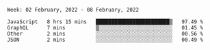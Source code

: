 <!--START_SECTION:waka-->
```text
Week: 02 February, 2022 - 08 February, 2022

JavaScript   8 hrs 15 mins   ████████████████████████▒   97.49 % 
GraphQL      7 mins          ▒░░░░░░░░░░░░░░░░░░░░░░░░   01.45 % 
Other        2 mins          ░░░░░░░░░░░░░░░░░░░░░░░░░   00.56 % 
JSON         2 mins          ░░░░░░░░░░░░░░░░░░░░░░░░░   00.49 % 
```
<!--END_SECTION:waka-->
